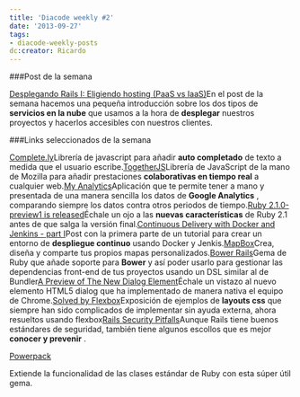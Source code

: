```yaml
---
title: 'Diacode weekly #2'
date: '2013-09-27'
tags:
- diacode-weekly-posts
dc:creator: Ricardo
---
```


###Post de la semana


[Desplegando Rails I: Eligiendo hosting (PaaS vs IaaS)](http://blog.diacode.com/desplegando-rails-i-eligiendo-hosting-paas-vs-iaa)En el post de la semana hacemos una pequeña introducción sobre los dos tipos de 
**servicios en la nube**
 que usamos a la hora de 
**desplegar**
 nuestros proyectos y hacerlos accesibles con nuestros clientes.

###Links seleccionados de la semana


[Complete.ly](http://complete-ly.appspot.com/)Librería de javascript para añadir
**auto completado**
 de texto a medida que el usuario escribe.[TogetherJS](https://togetherjs.com/)Librería de JavaScript de la mano de Mozilla para añadir prestaciones
**colaborativas en tiempo real**
 a cualquier web.[My Analytics](http://www.myanalyticsapp.com/)Aplicación que te permite tener a mano y presentada de una manera sencilla los datos de 
**Google Analytics**
, comparando siempre los datos contra otros periodos de tiempo.[Ruby 2.1.0-preview1 is released](https://www.ruby-lang.org/en/news/2013/09/23/ruby-2-1-0-preview1-is-released/)Échale un ojo a las 
**nuevas características**
 de Ruby 2.1 antes de que salga la versión final.[Continuous Delivery with Docker and Jenkins - part I](http://blog.howareyou.com/post/62157486858/continuous-delivery-with-docker-and-jenkins-part-i)Post con la primera parte de un tutorial para crear un entorno de 
**despliegue continuo**
 usando Docker y Jenkis.[MapBox](http://www.mapbox.com/)Crea, diseña y comparte tus propios mapas personalizados.[Bower Rails](https://github.com/42dev/bower-rails/)Gema de Ruby que añade soporte para 
**Bower**
 y así poder usarlo para gestionar las dependencias front-end de tus proyectos usando un DSL similar al de Bundler[A Preview of The New Dialog Element](http://blog.teamtreehouse.com/a-preview-of-the-new-dialog-element)Échale un vistazo al nuevo elemento HTML5 
dialog que ha implementado de manera nativa el equipo de Chrome.[Solved by Flexbox](http://philipwalton.github.io/solved-by-flexbox/)Exposición de ejemplos de 
**layouts css**
 que siempre han sido complicados de implementar sin ayuda externa, ahora resueltos usando 
flexbox[Rails Security Pitfalls](http://www.sitepoint.com/rails-security-pitfalls/)Aunque Rails tiene buenos estándares de seguridad, también tiene algunos escollos que es mejor 
**conocer y prevenir**
.

[Powerpack](https://github.com/bbatsov/powerpack)
  
Extiende la funcionalidad de las clases estándar de Ruby con esta súper útil gema. 
